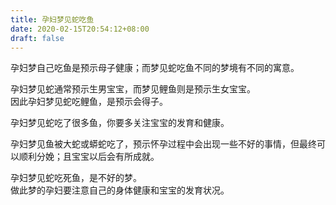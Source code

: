 ```yaml
---
title: 孕妇梦见蛇吃鱼
date: 2020-02-15T20:54:12+08:00
draft: false
---
```


孕妇梦自己吃鱼是预示母子健康；而梦见蛇吃鱼不同的梦境有不同的寓意。<br>


孕妇梦见蛇通常预示生男宝宝，而梦见鲤鱼则是预示生女宝宝。<br>
因此孕妇梦见蛇吃鲤鱼，是预示会得子。<br>


孕妇梦见蛇吃了很多鱼，你要多关注宝宝的发育和健康。<br>


孕妇梦见鱼被大蛇或蟒蛇吃了，预示怀孕过程中会出现一些不好的事情，但最终可以顺利分娩；且宝宝以后会有所成就。<br>


孕妇梦见蛇吃死鱼，是不好的梦。<br>
做此梦的孕妇要注意自己的身体健康和宝宝的发育状况。<br>
